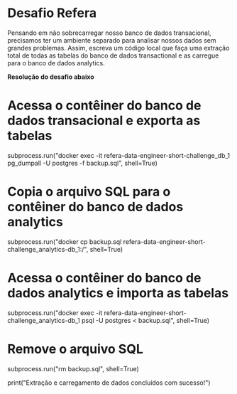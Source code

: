 # Desafio Refera
Pensando em não sobrecarregar nosso banco de dados transacional, precisamos ter um ambiente separado para analisar nossos dados sem grandes problemas. Assim, escreva um código local que faça uma extração total de todas as tabelas do banco de dados transactional e as carregue para o banco de dados analytics.

**Resolução do desafio abaixo**

# Acessa o contêiner do banco de dados transacional e exporta as tabelas
subprocess.run("docker exec -it refera-data-engineer-short-challenge_db_1 pg_dumpall -U postgres -f backup.sql", shell=True)

# Copia o arquivo SQL para o contêiner do banco de dados analytics
subprocess.run("docker cp backup.sql refera-data-engineer-short-challenge_analytics-db_1:/", shell=True)

# Acessa o contêiner do banco de dados analytics e importa as tabelas
subprocess.run("docker exec -it refera-data-engineer-short-challenge_analytics-db_1 psql -U postgres < backup.sql", shell=True)

# Remove o arquivo SQL
subprocess.run("rm backup.sql", shell=True)

print("Extração e carregamento de dados concluídos com sucesso!")
